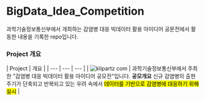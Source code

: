 # BigData_Idea_Competition
과학기술정보통신부에서 개최하는 감염병 대응 빅데이터 활용 아이디어 공몬전에서 활동한 내용을 기록한 repo입니다.

### Project 개요
| Project | 개요 |
| --- | --- | --- |
| ![klipartz com](https://github.com/Dae-yangKim/BigData_Idea_Competition/assets/102850893/f2719e7a-c953-489e-9076-a6907b2d776e) | 과학기술정보통신부에서 주최한 "감염병 대응 빅데이터 활용 아이디어 공모전"입니다. 
<b>공모개요</b>
신규 감염병의 출현주기가 단축되고 반복되고 있는 우려 속에서 <mark>데이터를 기반으로 감염병에 대응하기 위해 실시</mark> |
